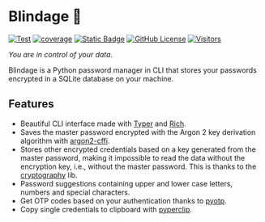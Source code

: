 # Blindage 🔐

[![Test](https://github.com/henriquesebastiao/blindage/actions/workflows/test.yml/badge.svg)](https://github.com/henriquesebastiao/blindage/actions/workflows/test.yml)
[![coverage](https://coverage-badge.samuelcolvin.workers.dev/henriquesebastiao/blindage.svg)](https://coverage-badge.samuelcolvin.workers.dev/redirect/henriquesebastiao/blindage)
[![Static Badge](https://img.shields.io/badge/status-dev-blue)](https://github.com/henriquesebastiao/blindage)
[![GitHub License](https://img.shields.io/github/license/henriquesebastiao/statbov?color=blue)](https://github.com/henriquesebastiao/blindage/blob/main/LICENSE)
[![Visitors](https://api.visitorbadge.io/api/visitors?path=henriquesebastiao%2Fblindage&label=repository%20visits&countColor=%231182c3&style=flat)](https://github.com/henriquesebastiao/blindage)

*You are in control of your data.*

Blindage is a Python password manager in CLI that stores your passwords encrypted in a SQLite database on your machine.

## Features

- Beautiful CLI interface made with [Typer](https://github.com/fastapi/typer) and [Rich](https://github.com/Textualize/rich).
- Saves the master password encrypted with the Argon 2 key derivation algorithm with [argon2-cffi](https://github.com/hynek/argon2-cffi).
- Stores other encrypted credentials based on a key generated from the master password, making it impossible to read the data without the encryption key, i.e., without the master password. This is thanks to the [cryptography](https://github.com/pyca/cryptography) lib.
- Password suggestions containing upper and lower case letters, numbers and special characters.
- Get OTP codes based on your authentication thanks to [pyotp](https://github.com/pyauth/pyotp).
- Copy single credentials to clipboard with [pyperclip](https://github.com/asweigart/pyperclip).
